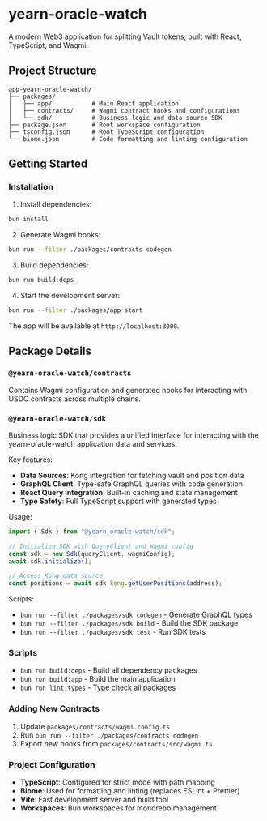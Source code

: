 # yearn-oracle-watch

A modern Web3 application for splitting Vault tokens, built with React, TypeScript, and Wagmi.

## Project Structure

```
app-yearn-oracle-watch/
├── packages/
│   ├── app/           # Main React application
│   ├── contracts/     # Wagmi contract hooks and configurations
│   └── sdk/           # Business logic and data source SDK
├── package.json       # Root workspace configuration
├── tsconfig.json      # Root TypeScript configuration
└── biome.json         # Code formatting and linting configuration
```

## Getting Started

### Installation

1. Install dependencies:

```bash
bun install
```

2. Generate Wagmi hooks:

```bash
bun run --filter ./packages/contracts codegen
```

3. Build dependencies:

```bash
bun run build:deps
```

4. Start the development server:

```bash
bun run --filter ./packages/app start
```

The app will be available at `http://localhost:3000`.

## Package Details

### `@yearn-oracle-watch/contracts`

Contains Wagmi configuration and generated hooks for interacting with USDC contracts across multiple chains.

### `@yearn-oracle-watch/sdk`

Business logic SDK that provides a unified interface for interacting with the yearn-oracle-watch application data and services.

Key features:

- **Data Sources**: Kong integration for fetching vault and position data
- **GraphQL Client**: Type-safe GraphQL queries with code generation
- **React Query Integration**: Built-in caching and state management
- **Type Safety**: Full TypeScript support with generated types

Usage:

```typescript
import { Sdk } from "@yearn-oracle-watch/sdk";

// Initialize SDK with QueryClient and Wagmi config
const sdk = new Sdk(queryClient, wagmiConfig);
await sdk.initialize();

// Access Kong data source
const positions = await sdk.kong.getUserPositions(address);
```

Scripts:

- `bun run --filter ./packages/sdk codegen` - Generate GraphQL types
- `bun run --filter ./packages/sdk build` - Build the SDK package
- `bun run --filter ./packages/sdk test` - Run SDK tests

### Scripts

- `bun run build:deps` - Build all dependency packages
- `bun run build:app` - Build the main application
- `bun run lint:types` - Type check all packages

### Adding New Contracts

1. Update `packages/contracts/wagmi.config.ts`
2. Run `bun run --filter ./packages/contracts codegen`
3. Export new hooks from `packages/contracts/src/wagmi.ts`

### Project Configuration

- **TypeScript**: Configured for strict mode with path mapping
- **Biome**: Used for formatting and linting (replaces ESLint + Prettier)
- **Vite**: Fast development server and build tool
- **Workspaces**: Bun workspaces for monorepo management
